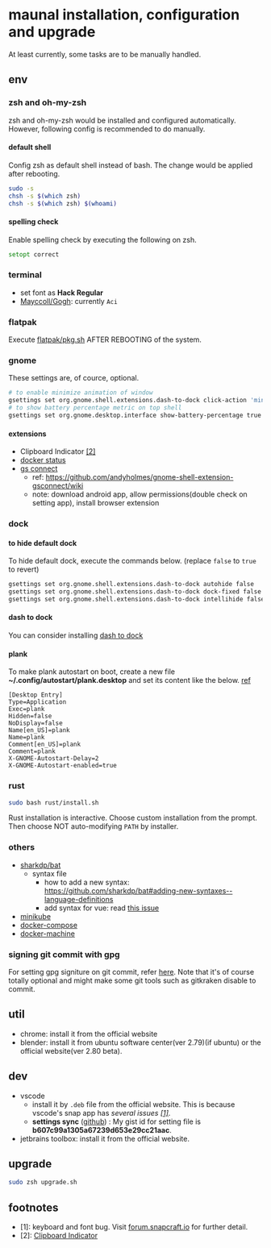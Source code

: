 # maunal installation, configuration and upgrade

At least currently, some tasks are to be manually handled.

## env

### zsh and oh-my-zsh

zsh and oh-my-zsh would be installed and configured automatically. However, following config is recommended to do manually.

#### default shell

Config zsh as default shell instead of bash. The change would be applied after rebooting.

```bash
sudo -s
chsh -s $(which zsh)
chsh -s $(which zsh) $(whoami)
```

#### spelling check

Enable spelling check by executing the following on zsh.

```zsh
setopt correct
```

### terminal

- set font as **Hack Regular**
- [Mayccoll/Gogh](https://github.com/Mayccoll/Gogh): currently `Aci`

### flatpak

Execute [flatpak/pkg.sh](flatpak/pkg.sh) AFTER REBOOTING of the system.

### gnome

These settings are, of cource, optional.

```bash
# to enable minimize animation of window
gsettings set org.gnome.shell.extensions.dash-to-dock click-action 'minimize'
# to show battery percentage metric on top shell
gsettings set org.gnome.desktop.interface show-battery-percentage true
```

#### extensions

- Clipboard Indicator [[2]](#2)
- [docker status](https://extensions.gnome.org/extension/1065/docker-status/)
- [gs connect](https://extensions.gnome.org/extension/1319/gsconnect/)
  - ref: <https://github.com/andyholmes/gnome-shell-extension-gsconnect/wiki>
  - note: download android app, allow permissions(double check on setting app), install browser extension

### dock

#### to hide default dock

To hide default dock, execute the commands below. (replace `false` to `true` to revert)

```bash
gsettings set org.gnome.shell.extensions.dash-to-dock autohide false
gsettings set org.gnome.shell.extensions.dash-to-dock dock-fixed false
gsettings set org.gnome.shell.extensions.dash-to-dock intellihide false
```

#### dash to dock

You can consider installing [dash to dock](https://extensions.gnome.org/extension/307/dash-to-dock/)

#### plank

To make plank autostart on boot, create a new file **~/.config/autostart/plank.desktop** and set its content like the below. [ref](https://www.jernejsila.com/2017/02/03/install-plank-ubuntu-make-start-boot/)

```
[Desktop Entry]
Type=Application
Exec=plank
Hidden=false
NoDisplay=false
Name[en_US]=plank
Name=plank
Comment[en_US]=plank
Comment=plank
X-GNOME-Autostart-Delay=2
X-GNOME-Autostart-enabled=true
```

### rust

```bash
sudo bash rust/install.sh
```

Rust installation is interactive. Choose custom installation from the prompt. Then choose NOT auto-modifying `PATH` by installer.

### others

- [sharkdp/bat](https://github.com/sharkdp/bat)
  - syntax file
    - how to add a new syntax: <https://github.com/sharkdp/bat#adding-new-syntaxes--language-definitions>
    - add syntax for vue: read [this issue](https://github.com/sharkdp/bat/issues/56)
- [minikube](https://github.com/kubernetes/minikube/releases)
- [docker-compose](https://docs.docker.com/compose/install/)
- [docker-machine](https://docs.docker.com/machine/install-machine/)

### signing git commit with gpg

For setting gpg signiture on git commit, refer [here](https://gist.github.com/ankurk91/c4f0e23d76ef868b139f3c28bde057fc). Note that it's of course totally optional and might make some git tools such as gitkraken disable to commit.

## util

- chrome: install it from the official website
- blender: install it from ubuntu software center(ver 2.79)(if ubuntu) or the official website(ver 2.80 beta).

## dev

- vscode
  - install it by `.deb` file from the official website. This is because vscode's snap app has _several issues [[1]](#1)_.
  - **settings sync** ([github](https://github.com/shanalikhan/code-settings-sync)) : My gist id for setting file is **b607c99a1305a67239d653e29cc21aac**.
- jetbrains toolbox: install it from the official website.

## upgrade

```bash
sudo zsh upgrade.sh
```

## footnotes

- <a name="1">[1]</a>: keyboard and font bug. Visit [forum.snapcraft.io](https://forum.snapcraft.io/t/keyboard-input-method-doesnt-work-properly-on-snap-application/9901) for further detail.
- <a name="2">[2]</a>:
  [Clipboard Indicator](https://extensions.gnome.org/extension/779/clipboard-indicator/)
